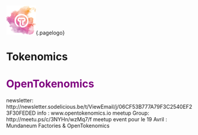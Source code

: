 ![Logoot](/uploads/logoot.png "Logoot"){.pagelogo}
<!-- TITLE: OpenTokenomics -->
<!-- SUBTITLE: welcome to the OpenTokenomics wiki main page -->



# Tokenomics
<h1><span style="color: #800080;">OpenTokenomics</span></h1>
newsletter: http://newsletter.sodelicious.be/t/ViewEmail/j/06CF53B777A79F3C2540EF23F30FEDED 
info : www.opentokenomics.io 
meetup Group:  http://meetu.ps/c/3NYHn/wzMq7/f
meetup event pour le 19 Avril :   Mundaneum Factories & OpenTokenomics 